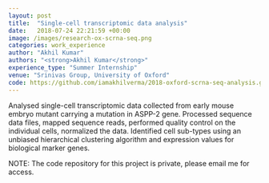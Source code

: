 ```yaml
---
layout: post
title:  "Single-cell transcriptomic data analysis"
date:   2018-07-24 22:21:59 +00:00
image: /images/research-ox-scrna-seq.png
categories: work_experience
author: "Akhil Kumar"
authors: "<strong>Akhil Kumar</strong>"
experience_type: "Summer Internship"
venue: "Srinivas Group, University of Oxford"
code: https://github.com/iamakhilverma/2018-oxford-scrna-seq-analysis.git
---
```

Analysed single-cell transcriptomic data collected from early mouse embryo mutant carrying a mutation in ASPP-2 gene. Processed sequence data files, mapped sequence reads, performed quality control on the individual cells, normalized the data. Identified cell sub-types using an unbiased hierarchical clustering algorithm and expression values for biological marker genes.

NOTE: The code repository for this project is private, please email me for access.